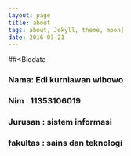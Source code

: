 ```yaml
---
layout: page
title: about
tags: about, Jekyll, theme, moon]
date: 2016-03-21
---
```

    

##<Biodata</cente>
<p><h3>Nama: Edi kurniawan wibowo </h3>
<p><h3>Nim : 11353106019 </h3>
<p><h3>Jurusan : sistem informasi </h3>
<p><h3>fakultas : sains dan teknologi </h3>

